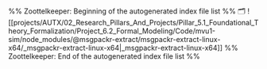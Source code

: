 %% Zoottelkeeper: Beginning of the autogenerated index file list  %%
🗂️ ![[projects/AUTX/02_Research_Pillars_And_Projects/Pillar_5.1_Foundational_Theory_Formalization/Project_6.2_Formal_Modeling/Code/mvu1-sim/node_modules/@msgpackr-extract/msgpackr-extract-linux-x64/_msgpackr-extract-linux-x64|_msgpackr-extract-linux-x64]]
%% Zoottelkeeper: End of the autogenerated index file list  %%
